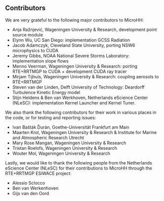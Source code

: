 Contributors
------------

We are very grateful to the following major contributors to MicroHH:

 * Anja Ražnjević, Wageningen University & Research, development point source module
 * Elynn Wu, UC San Diego: implementation GCSS Radiation
 * Jacob Adamczyk, Cleveland State University, porting NSW6 microphysics to CUDA
 * Jeremy Gibbs, NOAA National Severe Storms Laboratory: implementation slope flows
 * Menno Veerman, Wageningen University & Research: porting RTE+RRTMGP to CUDA + development CUDA ray tracer
 * Mirjam Tijhuis, Wageningen University & Research: coupling aerosols to RTE+RRTMGP
 * Steven van der Linden, Delft University of Technology: Deardorff Turbulence Kinetic Energy model
 * Stijn Heldens & Ben van Werkhoven, Netherlands eScience Center (NLeSC): implementation Kernel Launcher and Kernel Tuner.

We also thank the following contributors for their work in various places in the code, or for testing and reporting issues:

 * Ivan Bašták Ďurán, Goethe-Universität Frankfurt am Main
 * Maarten Krol, Wageningen University & Research & Institute for Marine and Atmospheric Research Utrecht
 * Mary Rose Mangan, Wageningen University & Research
 * Tristan Roelofs, Wageningen University & Research
 * Wouter Mol, Wageningen University & Research

Lastly, we would like to thank the following people from the Netherlands eScience Center (NLeSC) for their contributions to MicroHH through the RTE+RRTMGP ESiWACE project:    
 * Alessio Sclocco
 * Ben van Werkenhoven
 * Gijs van den Oord
